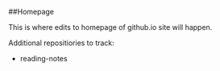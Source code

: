 ##Homepage

This is where edits to homepage of github.io site will happen.

Additional repositiories to track:
- reading-notes
